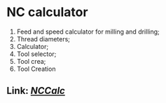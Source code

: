 # NC calculator

1. Feed and speed calculator for milling and drilling;
2. Thread diameters;
3. Calculator;
4. Tool selector;
5. Tool crea;
6. Tool Creation

## Link: [_NCCalc_](https://aleksidu.github.io/NCCalc/)
